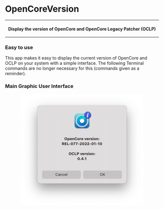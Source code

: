 # OpenCoreVersion

---

<h4 align="center">Display the version of OpenCore and OpenCore Legacy Patcher (OCLP)</h4>

---

### Easy to use

This app makes it easy to display the current version of OpenCore and OCLP on your system with a simple interface.
The following Terminal commands are no longer necessary for this (commands given as a reminder).

### Main Graphic User Interface

<p align="center"><img width="400" alt="OpenCoreVersion.app_GUI" src="https://github.com/alphascorp/OpenCoreVersion/blob/main/Screenshots/Main%20GUI.png"></p>

